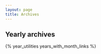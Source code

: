 ```yaml
---
layout: page
title: Archives
---
```


<h2>Yearly archives</h2>
{% year_utilities years_with_month_links %}
